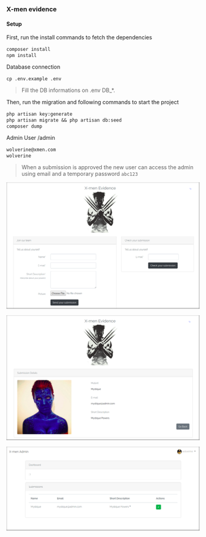 ### X-men evidence

#### Setup
First, run the install commands to fetch the dependencies
```
composer install
npm install
```

Database connection
```
cp .env.example .env
```
> Fill the DB informations on .env DB_*.

Then, run the migration and following commands to start the project
```
php artisan key:generate
php artisan migrate && php artisan db:seed
composer dump
```

Admin User /admin
```
wolverine@xmen.com
wolverine
```
> When a submission is approved the new user can access the admin using email and a temporary password `abc123`

<a href="https://github.com/marcosrjjunior/x-men-evidence"><img src="https://raw.githubusercontent.com/marcosrjjunior/x-men-evidence/master/x-men-home.png" alt="x-men evidence"></a>

<a href="https://github.com/marcosrjjunior/x-men-evidence"><img src="https://raw.githubusercontent.com/marcosrjjunior/x-men-evidence/master/x-men-submission.png" alt="x-men evidence"></a>

<a href="https://github.com/marcosrjjunior/x-men-evidence"><img src="https://raw.githubusercontent.com/marcosrjjunior/x-men-evidence/master/x-men-admin.png" alt="x-men evidence"></a>
